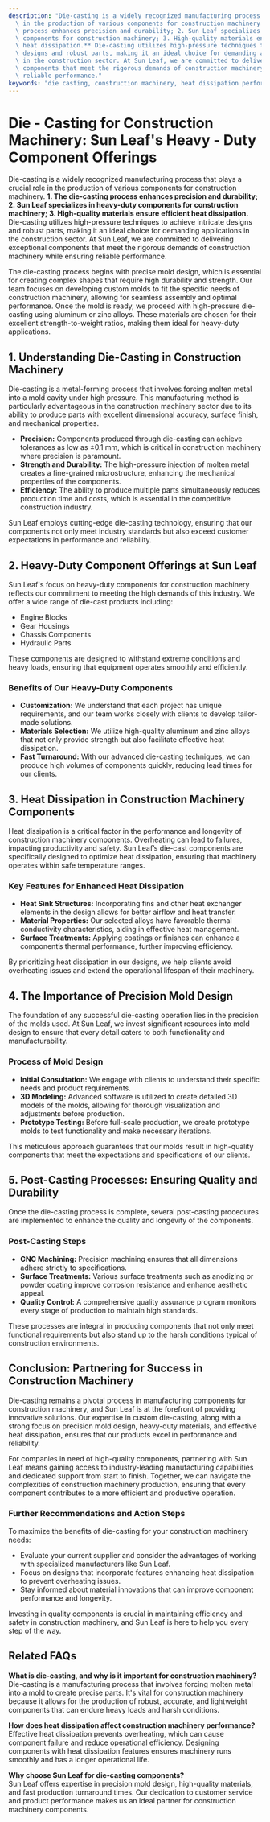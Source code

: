 ```yaml
---
description: "Die-casting is a widely recognized manufacturing process that plays a crucial role\
  \ in the production of various components for construction machinery. **1. The die-casting\
  \ process enhances precision and durability; 2. Sun Leaf specializes in heavy-duty\
  \ components for construction machinery; 3. High-quality materials ensure efficient\
  \ heat dissipation.** Die-casting utilizes high-pressure techniques to achieve intricate\
  \ designs and robust parts, making it an ideal choice for demanding applications\
  \ in the construction sector. At Sun Leaf, we are committed to delivering exceptional\
  \ components that meet the rigorous demands of construction machinery while ensuring\
  \ reliable performance."
keywords: "die casting, construction machinery, heat dissipation performance, heat sink"
---
```

# Die - Casting for Construction Machinery: Sun Leaf's Heavy - Duty Component Offerings

Die-casting is a widely recognized manufacturing process that plays a crucial role in the production of various components for construction machinery. **1. The die-casting process enhances precision and durability; 2. Sun Leaf specializes in heavy-duty components for construction machinery; 3. High-quality materials ensure efficient heat dissipation.** Die-casting utilizes high-pressure techniques to achieve intricate designs and robust parts, making it an ideal choice for demanding applications in the construction sector. At Sun Leaf, we are committed to delivering exceptional components that meet the rigorous demands of construction machinery while ensuring reliable performance.

The die-casting process begins with precise mold design, which is essential for creating complex shapes that require high durability and strength. Our team focuses on developing custom molds to fit the specific needs of construction machinery, allowing for seamless assembly and optimal performance. Once the mold is ready, we proceed with high-pressure die-casting using aluminum or zinc alloys. These materials are chosen for their excellent strength-to-weight ratios, making them ideal for heavy-duty applications.

## **1. Understanding Die-Casting in Construction Machinery**

Die-casting is a metal-forming process that involves forcing molten metal into a mold cavity under high pressure. This manufacturing method is particularly advantageous in the construction machinery sector due to its ability to produce parts with excellent dimensional accuracy, surface finish, and mechanical properties. 

- **Precision:** Components produced through die-casting can achieve tolerances as low as ±0.1 mm, which is critical in construction machinery where precision is paramount.
- **Strength and Durability:** The high-pressure injection of molten metal creates a fine-grained microstructure, enhancing the mechanical properties of the components.
- **Efficiency:** The ability to produce multiple parts simultaneously reduces production time and costs, which is essential in the competitive construction industry.

Sun Leaf employs cutting-edge die-casting technology, ensuring that our components not only meet industry standards but also exceed customer expectations in performance and reliability.

## **2. Heavy-Duty Component Offerings at Sun Leaf**

Sun Leaf's focus on heavy-duty components for construction machinery reflects our commitment to meeting the high demands of this industry. We offer a wide range of die-cast products including:

- Engine Blocks
- Gear Housings
- Chassis Components
- Hydraulic Parts

These components are designed to withstand extreme conditions and heavy loads, ensuring that equipment operates smoothly and efficiently. 

### **Benefits of Our Heavy-Duty Components**

- **Customization:** We understand that each project has unique requirements, and our team works closely with clients to develop tailor-made solutions.
- **Materials Selection:** We utilize high-quality aluminum and zinc alloys that not only provide strength but also facilitate effective heat dissipation.
- **Fast Turnaround:** With our advanced die-casting techniques, we can produce high volumes of components quickly, reducing lead times for our clients.

## **3. Heat Dissipation in Construction Machinery Components**

Heat dissipation is a critical factor in the performance and longevity of construction machinery components. Overheating can lead to failures, impacting productivity and safety. Sun Leaf’s die-cast components are specifically designed to optimize heat dissipation, ensuring that machinery operates within safe temperature ranges.

### **Key Features for Enhanced Heat Dissipation**

- **Heat Sink Structures:** Incorporating fins and other heat exchanger elements in the design allows for better airflow and heat transfer.
- **Material Properties:** Our selected alloys have favorable thermal conductivity characteristics, aiding in effective heat management.
- **Surface Treatments:** Applying coatings or finishes can enhance a component’s thermal performance, further improving efficiency.

By prioritizing heat dissipation in our designs, we help clients avoid overheating issues and extend the operational lifespan of their machinery.

## **4. The Importance of Precision Mold Design**

The foundation of any successful die-casting operation lies in the precision of the molds used. At Sun Leaf, we invest significant resources into mold design to ensure that every detail caters to both functionality and manufacturability.

### **Process of Mold Design**

- **Initial Consultation:** We engage with clients to understand their specific needs and product requirements.
- **3D Modeling:** Advanced software is utilized to create detailed 3D models of the molds, allowing for thorough visualization and adjustments before production.
- **Prototype Testing:** Before full-scale production, we create prototype molds to test functionality and make necessary iterations.

This meticulous approach guarantees that our molds result in high-quality components that meet the expectations and specifications of our clients.

## **5. Post-Casting Processes: Ensuring Quality and Durability**

Once the die-casting process is complete, several post-casting procedures are implemented to enhance the quality and longevity of the components.

### **Post-Casting Steps**

- **CNC Machining:** Precision machining ensures that all dimensions adhere strictly to specifications.
- **Surface Treatments:** Various surface treatments such as anodizing or powder coating improve corrosion resistance and enhance aesthetic appeal.
- **Quality Control:** A comprehensive quality assurance program monitors every stage of production to maintain high standards.

These processes are integral in producing components that not only meet functional requirements but also stand up to the harsh conditions typical of construction environments.

## **Conclusion: Partnering for Success in Construction Machinery**

Die-casting remains a pivotal process in manufacturing components for construction machinery, and Sun Leaf is at the forefront of providing innovative solutions. Our expertise in custom die-casting, along with a strong focus on precision mold design, heavy-duty materials, and effective heat dissipation, ensures that our products excel in performance and reliability.

For companies in need of high-quality components, partnering with Sun Leaf means gaining access to industry-leading manufacturing capabilities and dedicated support from start to finish. Together, we can navigate the complexities of construction machinery production, ensuring that every component contributes to a more efficient and productive operation.

### **Further Recommendations and Action Steps**

To maximize the benefits of die-casting for your construction machinery needs:

- Evaluate your current supplier and consider the advantages of working with specialized manufacturers like Sun Leaf.
- Focus on designs that incorporate features enhancing heat dissipation to prevent overheating issues.
- Stay informed about material innovations that can improve component performance and longevity.

Investing in quality components is crucial in maintaining efficiency and safety in construction machinery, and Sun Leaf is here to help you every step of the way.

## Related FAQs

**What is die-casting, and why is it important for construction machinery?**  
Die-casting is a manufacturing process that involves forcing molten metal into a mold to create precise parts. It's vital for construction machinery because it allows for the production of robust, accurate, and lightweight components that can endure heavy loads and harsh conditions.

**How does heat dissipation affect construction machinery performance?**  
Effective heat dissipation prevents overheating, which can cause component failure and reduce operational efficiency. Designing components with heat dissipation features ensures machinery runs smoothly and has a longer operational life.

**Why choose Sun Leaf for die-casting components?**  
Sun Leaf offers expertise in precision mold design, high-quality materials, and fast production turnaround times. Our dedication to customer service and product performance makes us an ideal partner for construction machinery components.
